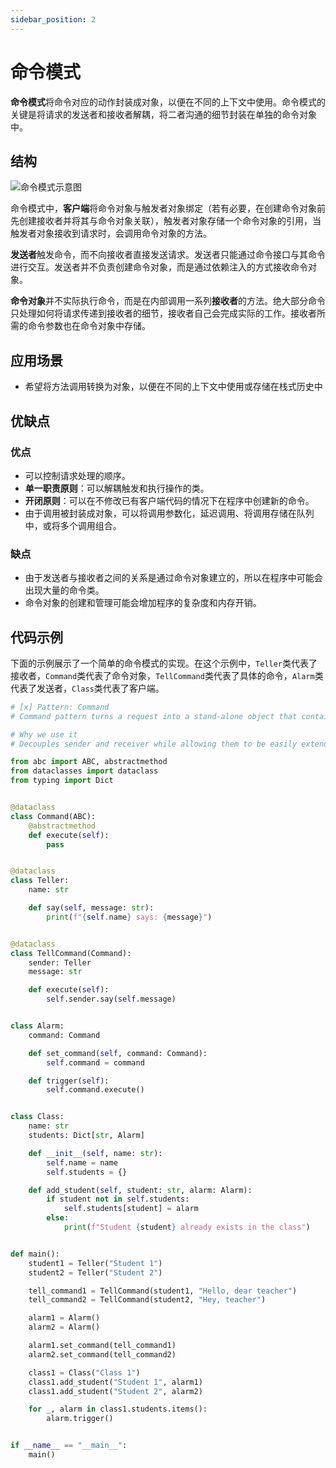```yaml
---
sidebar_position: 2
---
```


# 命令模式
**命令模式**将命令对应的动作封装成对象，以便在不同的上下文中使用。命令模式的关键是将请求的发送者和接收者解耦，将二者沟通的细节封装在单独的命令对象中。

## 结构

![命令模式示意图](https://refactoringguru.cn/images/patterns/diagrams/command/structure.png)

命令模式中，**客户端**将命令对象与触发者对象绑定（若有必要，在创建命令对象前先创建接收者并将其与命令对象关联），触发者对象存储一个命令对象的引用，当触发者对象接收到请求时，会调用命令对象的方法。

**发送者**触发命令，而不向接收者直接发送请求。发送者只能通过命令接口与其命令进行交互。发送者并不负责创建命令对象，而是通过依赖注入的方式接收命令对象。

**命令对象**并不实际执行命令，而是在内部调用一系列**接收者**的方法。绝大部分命令只处理如何将请求传递到接收者的细节，接收者自己会完成实际的工作。接收者所需的命令参数也在命令对象中存储。

## 应用场景

- 希望将方法调用转换为对象，以便在不同的上下文中使用或存储在栈式历史中

## 优缺点
### 优点
- 可以控制请求处理的顺序。
- **单一职责原则**：可以解耦触发和执行操作的类。
- **开闭原则**：可以在不修改已有客户端代码的情况下在程序中创建新的命令。
- 由于调用被封装成对象，可以将调用参数化，延迟调用、将调用存储在队列中，或将多个调用组合。

### 缺点
- 由于发送者与接收者之间的关系是通过命令对象建立的，所以在程序中可能会出现大量的命令类。
- 命令对象的创建和管理可能会增加程序的复杂度和内存开销。

## 代码示例

下面的示例展示了一个简单的命令模式的实现。在这个示例中，`Teller`类代表了接收者，`Command`类代表了命令对象，`TellCommand`类代表了具体的命令，`Alarm`类代表了发送者，`Class`类代表了客户端。

```python livecodes console=full
# [x] Pattern: Command
# Command pattern turns a request into a stand-alone object that contains all information about the request

# Why we use it
# Decouples sender and receiver while allowing them to be easily extended

from abc import ABC, abstractmethod
from dataclasses import dataclass
from typing import Dict


@dataclass
class Command(ABC):
    @abstractmethod
    def execute(self):
        pass


@dataclass
class Teller:
    name: str

    def say(self, message: str):
        print(f"{self.name} says: {message}")


@dataclass
class TellCommand(Command):
    sender: Teller
    message: str

    def execute(self):
        self.sender.say(self.message)


class Alarm:
    command: Command

    def set_command(self, command: Command):
        self.command = command

    def trigger(self):
        self.command.execute()


class Class:
    name: str
    students: Dict[str, Alarm]

    def __init__(self, name: str):
        self.name = name
        self.students = {}

    def add_student(self, student: str, alarm: Alarm):
        if student not in self.students:
            self.students[student] = alarm
        else:
            print(f"Student {student} already exists in the class")


def main():
    student1 = Teller("Student 1")
    student2 = Teller("Student 2")

    tell_command1 = TellCommand(student1, "Hello, dear teacher")
    tell_command2 = TellCommand(student2, "Hey, teacher")

    alarm1 = Alarm()
    alarm2 = Alarm()

    alarm1.set_command(tell_command1)
    alarm2.set_command(tell_command2)

    class1 = Class("Class 1")
    class1.add_student("Student 1", alarm1)
    class1.add_student("Student 2", alarm2)

    for _, alarm in class1.students.items():
        alarm.trigger()


if __name__ == "__main__":
    main()
```